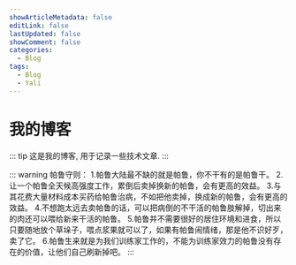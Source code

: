 ```yaml
---
showArticleMetadata: false
editLink: false
lastUpdated: false
showComment: false
categories:
  - Blog
tags:
  - Blog
  - Yali
---
```


# 我的博客

::: tip
这是我的博客, 用于记录一些技术文章.
:::

::: warning
帕鲁守则： 
1.帕鲁大陆最不缺的就是帕鲁，你不干有的是帕鲁干。 
2.让一个帕鲁全天候高强度工作，累倒后卖掉换新的帕鲁，会有更高的效益。 
3.与其花费大量材料成本买药给帕鲁治病，不如把他卖掉，换成新的帕鲁，会有更高的效益。 
4.不想跑太远去卖帕鲁的话，可以把病倒的不干活的帕鲁肢解掉，切出来的肉还可以喂给新来干活的帕鲁。 
5.帕鲁并不需要很好的居住环境和进食，所以只要随地放个草垛子，喂点浆果就可以了，如果有帕鲁闹情绪，那是他不识好歹，卖了它。 6.帕鲁生来就是为我们训练家工作的，不能为训练家效力的帕鲁没有存在的价值，让他们自己刷新掉吧。
:::

